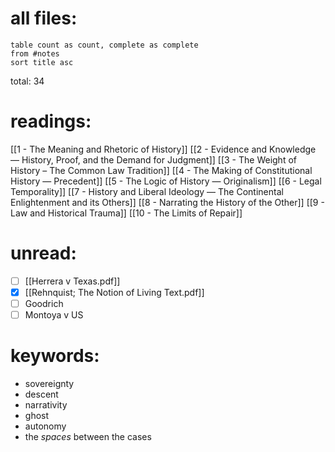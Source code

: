 # all files:
```dataview
table count as count, complete as complete
from #notes 
sort title asc 
```
total: 34
# readings:
[[1 - The Meaning and Rhetoric of History]]
[[2 - Evidence and Knowledge — History, Proof, and the Demand for Judgment]]
[[3 - The Weight of History – The Common Law Tradition]]
[[4 - The Making of Constitutional History — Precedent]]
[[5 - The Logic of History — Originalism]]
[[6 - Legal Temporality]]
[[7 - History and Liberal Ideology — The Continental Enlightenment and its Others]]
[[8 - Narrating the History of the Other]]
[[9 - Law and Historical Trauma]]
[[10 - The Limits of Repair]]

# unread:
- [ ] [[Herrera v Texas.pdf]]
- [x] [[Rehnquist; The Notion of Living Text.pdf]]
- [ ] Goodrich
- [ ] Montoya v US

# keywords: 
- sovereignty 
- descent 
- narrativity
- ghost 
- autonomy
- the *spaces* between the cases
